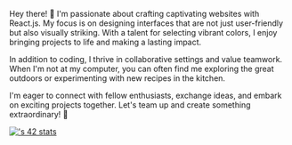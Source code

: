 Hey there! 👋 I'm passionate about crafting captivating websites with React.js. My focus is on designing interfaces that are not just user-friendly but also visually striking. With a talent for selecting vibrant colors, I enjoy bringing projects to life and making a lasting impact.

In addition to coding, I thrive in collaborative settings and value teamwork. When I'm not at my computer, you can often find me exploring the great outdoors or experimenting with new recipes in the kitchen.

I'm eager to connect with fellow enthusiasts, exchange ideas, and embark on exciting projects together. Let's team up and create something extraordinary! 🚀

[![<abouhmad>'s 42 stats](https://badge.mediaplus.ma/darkblue/<abouhmad>)](https://github.com/oakoudad/badge42)

<!--
**ghostbhd/ghostbhd** is a ✨ _special_ ✨ repository because its `README.md` (this file) appears on your GitHub profile.

Here are some ideas to get you started:

- 🔭 I’m currently working on ...
- 🌱 I’m currently learning ...
- 👯 I’m looking to collaborate on ...
- 🤔 I’m looking for help with ...
- 💬 Ask me about ...
- 📫 How to reach me: ...
- 😄 Pronouns: ...
- ⚡ Fun fact: ...
-->
